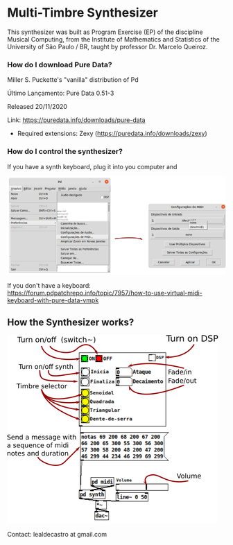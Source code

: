 # Multi-Timbre Synthesizer

This synthesizer was built as Program Exercise (EP) of the discipline Musical Computing, from the Institute of Mathematics and Statistics of the University of São Paulo / BR, taught by professor Dr. Marcelo Queiroz.

### How do I download Pure Data?

Miller S. Puckette's "vanilla" distribution of Pd

Último Lançamento: Pure Data 0.51-3

Released 20/11/2020

Link: https://puredata.info/downloads/pure-data

- Required extensions: Zexy (https://puredata.info/downloads/zexy)

### How do I control the synthesizer?

If you have a synth keyboard, plug it into you computer and

![Turn on the Synth](img/sint.png)

If you don't have a keyboard: https://forum.pdpatchrepo.info/topic/7957/how-to-use-virtual-midi-keyboard-with-pure-data-vmpk

## How the Synthesizer works?

![Synth](img/sint2.png)

Contact: lealdecastro at gmail.com


